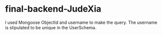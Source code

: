 # final-backend-JudeXia

I used Mongoose ObjectId and username to make the query. The username is stipulated to be unique in the UserSchema. 